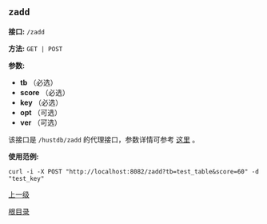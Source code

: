 `zadd`
----------

**接口:** `/zadd`

**方法:** `GET | POST`

**参数:** 

*  **tb** （必选）  
*  **score** （必选）  
*  **key** （必选）  
*  **opt** （可选）
*  **ver** （可选）

该接口是 `/hustdb/zadd` 的代理接口，参数详情可参考 [这里](../hustdb/hustdb/zadd.md) 。

**使用范例:**

    curl -i -X POST "http://localhost:8082/zadd?tb=test_table&score=60" -d "test_key"

[上一级](../ha.md)

[根目录](../../index.md)